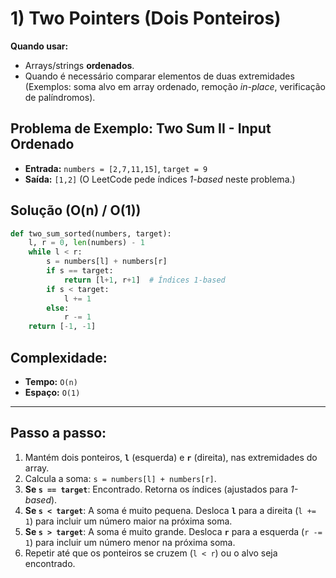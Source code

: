# 1) Two Pointers (Dois Ponteiros)
**Quando usar:**

* Arrays/strings **ordenados**.
* Quando é necessário comparar elementos de duas extremidades (Exemplos: soma alvo em array ordenado, remoção *in-place*, verificação de palíndromos).

## Problema de Exemplo: Two Sum II - Input Ordenado

* **Entrada:** `numbers = [2,7,11,15]`, `target = 9`
* **Saída:** `[1,2]` (O LeetCode pede índices *1-based* neste problema.)

## Solução (O(n) / O(1))

```python
def two_sum_sorted(numbers, target):
    l, r = 0, len(numbers) - 1
    while l < r:
        s = numbers[l] + numbers[r]
        if s == target:
            return [l+1, r+1]  # Índices 1-based
        if s < target:
            l += 1
        else:
            r -= 1
    return [-1, -1]

```

## Complexidade:

* **Tempo:** `O(n)`
* **Espaço:** `O(1)`

---

## Passo a passo:

1.  Mantém dois ponteiros, **`l`** (esquerda) e **`r`** (direita), nas extremidades do array.
2.  Calcula a soma: `s = numbers[l] + numbers[r]`.
3.  **Se `s == target`**: Encontrado. Retorna os índices (ajustados para *1-based*).
4.  **Se `s < target`**: A soma é muito pequena. Desloca **`l`** para a direita (`l += 1`) para incluir um número maior na próxima soma.
5.  **Se `s > target`**: A soma é muito grande. Desloca **`r`** para a esquerda (`r -= 1`) para incluir um número menor na próxima soma.
6.  Repetir até que os ponteiros se cruzem (`l < r`) ou o alvo seja encontrado.